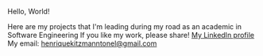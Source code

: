 Hello, World!

Here are my projects that I'm leading during my road as an academic in Software Engineering 
If you like my work, please share!
[My LinkedIn profile](https://www.linkedin.com/in/henrique-kitzmann-tonel/)
My email: henriquekitzmanntonel@gmail.com
